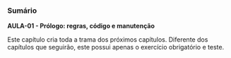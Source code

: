### Sumário

**AULA-01 - Prólogo: regras, código e manutenção**

Este capítulo cria toda a trama dos próximos capítulos. Diferente dos capítulos que seguirão, este possui apenas o exercício obrigatório e teste.